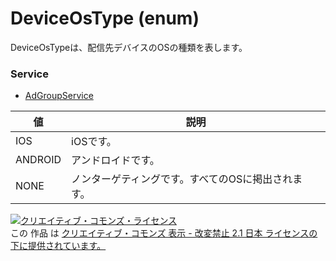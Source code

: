 # DeviceOsType (enum)
DeviceOsTypeは、配信先デバイスのOSの種類を表します。
### Service
+ [AdGroupService](../services/AdGroupService.md)

| 値 | 説明 | 
|---|---|
| IOS| iOSです。 |
| ANDROID| アンドロイドです。 |
| NONE| ノンターゲティングです。すべてのOSに掲出されます。 |
<a rel="license" href="http://creativecommons.org/licenses/by-nd/2.1/jp/"><img alt="クリエイティブ・コモンズ・ライセンス" style="border-width:0" src="https://i.creativecommons.org/l/by-nd/2.1/jp/88x31.png" /></a><br />この 作品 は <a rel="license" href="http://creativecommons.org/licenses/by-nd/2.1/jp/">クリエイティブ・コモンズ 表示 - 改変禁止 2.1 日本 ライセンスの下に提供されています。</a>
